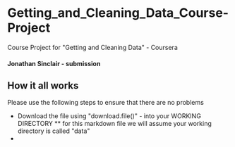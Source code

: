 # Getting_and_Cleaning_Data_Course-Project
Course Project for "Getting and Cleaning Data" - Coursera

#### Jonathan Sinclair - submission

## How it all works

Please use the following steps to ensure that there are no problems

* Download the file using "download.file()" - into your WORKING DIRECTORY
** for this markdown file we will assume your working directory is called "data"
* 
